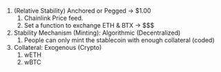 1. (Relative Stability) Anchored or Pegged -> $1.00
   1. Chainlink Price feed.
   2. Set a function to exchange ETH & BTX -> $$$
2. Stability Mechanism (Minting): Algorithmic (Decentralized)
   1. People can only mint the stablecoin with enough collateral (coded)
3. Collateral: Exogenous (Crypto)
   1. wETH
   2. wBTC
